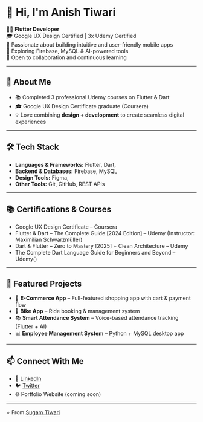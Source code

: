 # 👋 Hi, I'm Anish Tiwari  

👨‍💻 **Flutter Developer**   
🎓 Google UX Design Certified | 3x Udemy Certified  
📱 Passionate about building intuitive and user-friendly mobile apps  
🌱 Exploring Firebase, MySQL & AI-powered tools  
🤝 Open to collaboration and continuous learning  

---

## 🚀 About Me    
 - 📚 Completed 3 professional Udemy courses on Flutter & Dart
 - 🎓 Google UX Design Certificate graduate (Coursera)  
- 💡 Love combining **design + development** to create seamless digital experiences  

---

## 🛠️ Tech Stack  
- **Languages & Frameworks:** Flutter, Dart,  
- **Backend & Databases:** Firebase, MySQL  
- **Design Tools:** Figma,   
- **Other Tools:** Git, GitHub, REST APIs  

---

## 📚 Certifications & Courses  
- Google UX Design Certificate – Coursera  
- Flutter & Dart – The Complete Guide [2024 Edition] – Udemy (Instructor: Maximilian Schwarzmüller)  
- Dart & Flutter – Zero to Mastery [2025] + Clean Architecture – Udemy  
- The Complete Dart Language Guide for Beginners and Beyond – Udemy()  

---

## 📂 Featured Projects  
- 🛒 **E-Commerce App** – Full-featured shopping app with cart & payment flow  
- 🚴 **Bike App** – Ride booking & management system  
- 📚 **Smart Attendance System** – Voice-based attendance tracking (Flutter + AI)  
- 📊 **Employee Management System** – Python + MySQL desktop app  

---

## 📫 Connect With Me  
- 💼 [LinkedIn](https://linkedin.com/)  
- 🐦 [Twitter](https://twitter.com/)  
- 🌐 Portfolio Website (coming soon)  

---
⭐️ From [Sugam Tiwari](https://github.com/yourusername)
